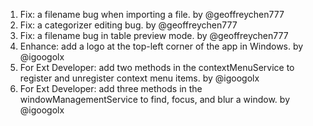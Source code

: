 1. Fix: a filename bug when importing a file. by @geoffreychen777
2. Fix: a categorizer editing bug. by @geoffreychen777
3. Fix: a filename bug in table preview mode. by @geoffreychen777
4. Enhance: add a logo at the top-left corner of the app in Windows. by @igoogolx
5. For Ext Developer: add two methods in the contextMenuService to register and unregister context menu items. by @igoogolx
6. For Ext Developer: add three methods in the windowManagementService to find, focus, and blur a window. by @igoogolx
